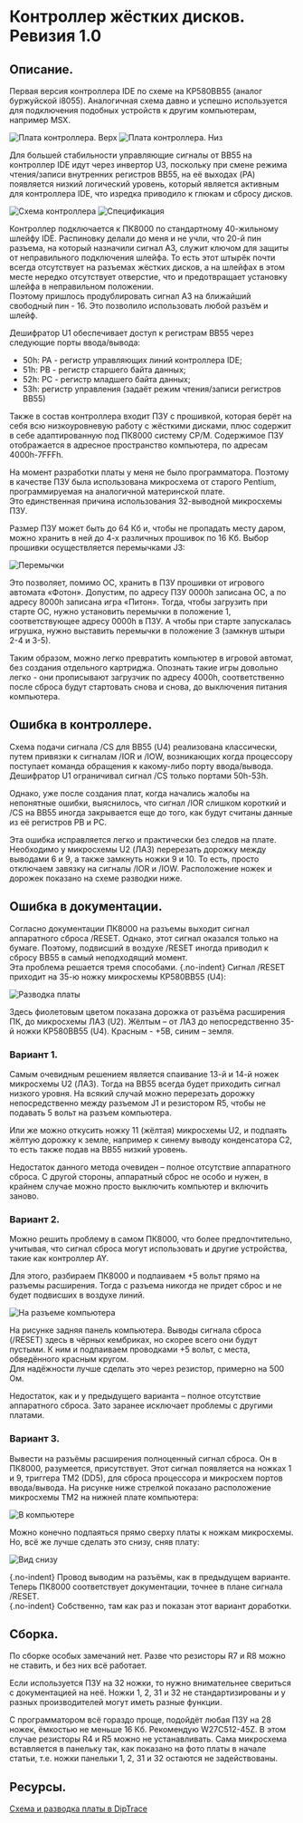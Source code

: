 # Контроллер жёстких дисков. Ревизия 1.0

## Описание.

Первая версия контроллера IDE по схеме на КР580ВВ55 (аналог буржуйской i8055). 
Аналогичная схема давно и успешно используется для подключения подобных устройств
к другим компьютерам, например MSX.  

![Плата контроллера. Верх][board_top]
![Плата контроллера. Низ][board_bottom]

Для большей стабильности управляющие сигналы от ВВ55 на контроллер IDE идут через инвертор U3,
поскольку при смене режима чтения/записи внутренних регистров ВВ55, на её выходах (PA) появляется
низкий логический уровень, который является активным для контроллера IDE, что изредка приводило 
к глюкам и сбросу дисков.

![Схема контроллера][scheme_board]
![Спецификация][scheme_board_spec]

Контроллер подключается к ПК8000 по стандартному 40-жильному шлейфу IDE. Распиновку делали до меня и не учли,
что 20-й пин разъема, на который назначили сигнал A3, служит ключом для защиты от неправильного
подключения шлейфа. То есть этот штырёк почти всегда отсутствует на разъемах жёстких дисков,
а на шлейфах в этом месте нередко отсутствует отверстие, что и предотвращает установку шлейфа
в неправильном положении.  
Поэтому пришлось продублировать сигнал A3 на ближайший свободный пин - 16. Это позволило использовать
любой разъём и шлейф.

Дешифратор U1 обеспечивает доступ к регистрам ВВ55 через следующие порты ввода/вывода:

- 50h: PA - регистр управляющих линий контроллера IDE;
- 51h: PB - регистр старшего байта данных;
- 52h: PC - регистр младшего байта данных;
- 53h: регистр управления (задаёт режим чтения/записи регистров ВВ55)

Также в состав контроллера входит ПЗУ с прошивкой, которая берёт на себя всю низкоуровневую 
работу с жёсткими дисками, плюс содержит в себе адаптированную под ПК8000 систему CP/M. 
Содержимое ПЗУ отображается в адресное пространство компьютера, по адресам 4000h-7FFFh.

На момент разработки платы у меня не было программатора. Поэтому в качестве ПЗУ была использована
микросхема от старого Pentium, программируемая на аналогичной материнской плате.  
Это единственная причина использования 32-выводной микросхемы ПЗУ.

Размер ПЗУ может быть до 64 Кб и, чтобы не пропадать месту даром, можно хранить в ней
до 4-х различных прошивок по 16 Кб. Выбор прошивки осуществляется перемычками J3:

![Перемычки][jumpers]

Это позволяет, помимо ОС, хранить в ПЗУ прошивки от игрового автомата «Фотон».
Допустим, по адресу ПЗУ 0000h записана ОС, а по адресу 8000h записана игра «Питон».
Тогда, чтобы загрузить при старте ОС, нужно установить перемычки в положение 1, соответствующее
адресу 0000h в ПЗУ. А чтобы при старте запускалась игрушка, нужно выставить перемычки
в положение 3 (замкнув штыри 2-4 и 3-5).

Таким образом, можно легко превратить компьютер в игровой автомат, без создания
отдельного картриджа. Опознать такие игры довольно легко - они прописывают загрузчик
по адресу 4000h, соответственно после сброса будут стартовать снова и снова, до 
выключения питания компьютера.


## Ошибка в контроллере.

Схема подачи сигнала /CS для ВВ55 (U4) реализована классически, путем привязки к сигналам
/IOR и /IOW, возникающих когда процессору поступает команда обращения к какому-либо порту
ввода/вывода. Дешифратор U1 ограничивал сигнал /CS только портами 50h-53h.

Однако, уже после создания плат, когда начались жалобы на непонятные ошибки,
выяснилось, что сигнал /IOR слишком короткий и /CS на ВВ55 иногда закрывается еще до того,
как будут считаны данные из её регистров PB и PC.

Эта ошибка исправляется легко и практически без следов на плате.
Необходимо у микросхемы U2 (ЛА3) перерезать дорожку между выводами 6 и 9,
а также замкнуть ножки 9 и 10. То есть, просто отключаем завязку
на сигналы /IOR и /IOW. Расположение ножек и дорожек показано на схеме разводки ниже.


## Ошибка в документации.

Согласно документации ПК8000 на разъемы выходит сигнал аппаратного сброса /RESET.
Однако, этот сигнал оказался только на бумаге. Поэтому, подвисший в воздухе /RESET
иногда приводил к сбросу ВВ55 в самый неподходящий момент.  
Эта проблема решается тремя способами.
{.no-indent}
Сигнал /RESET приходит на 35-ю ножку микросхемы КР580ВВ55 (U4):

![Разводка платы][layout_board]

Здесь фиолетовым цветом показана дорожка от разъёма расширения ПК, до микросхемы ЛА3 (U2).
Жёлтым – от ЛА3 до непосредственно 35-й ножки КР580ВВ55 (U4). Красным - +5В, синим – земля.

### Вариант 1.

Самым очевидным решением является спаивание 13-й и 14-й ножек микросхемы U2 (ЛА3).
Тогда на ВВ55 всегда будет приходить сигнал низкого уровня. На всякий случай можно
перерезать дорожку непосредственно между разъемом J1 и резистором R5, чтобы не
подавать 5 вольт на разъем компьютера.

Или же можно откусить ножку 11 (жёлтая) микросхемы U2, и подпаять жёлтую дорожку к земле, 
например к синему выводу конденсатора C2, то есть также подав на ВВ55 низкий уровень. 

Недостаток данного метода очевиден – полное отсутствие аппаратного сброса.
С другой стороны, аппаратный сброс не особо и нужен, в крайнем случае можно просто выключить компьютер
и включить заново.



### Вариант 2.

Можно решить проблему в самом ПК8000, что более предпочтительно, учитывая, что сигнал сброса 
могут использовать и другие устройства, такие как контроллер AY.

Для этого, разбираем ПК8000 и подпаиваем +5 вольт прямо на разъемы расширения. Тогда
с разъема никогда не придет сброс и не будет подвисших в воздухе линий.

![На разъеме компьютера][fix_1]

На рисунке задняя панель компьютера. Выводы сигнала сброса (/RESET) здесь в чёрных кембриках, 
но скорее всего они будут пустыми. К ним и подпаиваем проводками +5 вольт, с места, 
обведённого красным кругом.   
Для надёжности лучше сделать это через резистор, примерно на 500 Ом.

Недостаток, как и у предыдущего варианта – полное отсутствие аппаратного сброса. Зато заранее
исключает проблемы с другими платами.


### Вариант 3.

Вывести на разъёмы расширения полноценный сигнал сброса. Он в ПК8000, разумеется, присутствует. 
Этот сигнал появляется на ножках 1 и 9, триггера TM2 (DD5), для сброса процессора и микросхем 
портов ввода/вывода. На рисунке ниже стрелкой показано расположение микросхемы TM2 на нижней 
плате компьютера:

![В компьютере][fix_2]

Можно конечно подпаяться прямо сверху платы к ножкам микросхемы. Но, всё же лучше сделать это снизу,
сняв плату:

![Вид снизу][fix_3]

{.no-indent}
Провод выводим на разъёмы, как в предыдущем варианте. Теперь ПК8000 соответствует документации,
точнее в плане сигнала /RESET.  
{.no-indent}
Собственно, там как раз и показан этот вариант доработки.



## Сборка.

По сборке особых замечаний нет. Разве что резисторы R7 и R8 можно не ставить, и без них всё работает.

Если используется ПЗУ на 32 ножки, то нужно внимательнее свериться с документацией на неё.
Ножки 1, 2, 31 и 32 не стандартизированы и у разных производителей могут иметь разные функции.

С программатором всё гораздо проще, подойдёт любая ПЗУ на 28 ножек, ёмкостью не меньше 16 Кб. 
Рекомендую W27C512-45Z. В этом случае резисторы R4 и R5 можно не устанавливать. 
Сама микросхема вставляется в панельку так, как показано на фото платы в начале статьи, т.е.
ножки панельки 1, 2, 31 и 32 остаются не задействованы.



## Ресурсы.

[Схема и разводка платы в DipTrace][original_scheme]



[board_top]: ./images/hdd-top-rev-1_0.png
[board_bottom]: ./images/hdd-bottom-rev-1_0.png
[scheme_board]: ./images/schema-hdd-rev-1_0.png
[scheme_board_spec]: ./images/schema-hdd-rev-1_0-power.png
[jumpers]: ./images/jumpers.jpg
[layout_board]: ./images/hdd-layout-rev-1_0.png
[fix_1]: ./images/fix_1.png
[fix_2]: ./images/fix_2_1.png
[fix_3]: ./images/fix_2_2.png

[original_scheme]: ./files/hdd-vv55-rev-1_0.zip


